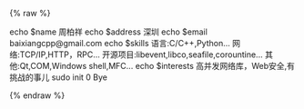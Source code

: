 {% raw %}

<link rel="stylesheet" href="termynal.css">


<div id="termynal" data-termynal>
    <span data-ty="input">echo $name</span>
    <span data-ty>周柏祥</span>
    <span data-ty="input">echo $address</span>
    <span data-ty>深圳</span>
    <span data-ty="input">echo $email</span>
    <span data-ty>baixiangcpp@gmail.com</span>
    <span data-ty="input">echo $skills</span>
    <span data-ty>语言:C/C++,Python...</span>
    <span data-ty>网络:TCP/IP,HTTP，RPC...</span>
    <span data-ty>开源项目:libevent,libco,seafile,corountine...</span>
    <span data-ty>其他:Qt,COM,Windows shell,MFC...</span>
    <span data-ty="input">echo $interests</span>
    <span data-ty>高并发网络库，Web安全,有挑战的事儿</span>
    <span data-ty="input">sudo init 0</span>
    <span data-ty="progress" data-ty-progressChar="·"></span>
    <span data-ty>Bye</span>
</div>

<script src="termynal.js" data-termynal-container="#termynal"></script>

{% endraw %}